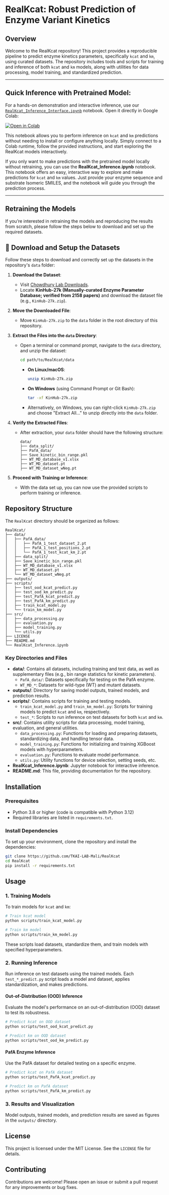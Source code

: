 # RealKcat: Robust Prediction of Enzyme Variant Kinetics

## Overview
Welcome to the RealKcat repository! This project provides a reproducible pipeline to predict enzyme kinetics parameters, specifically `kcat` and `km`, using curated datasets. The repository includes tools and scripts for training and inference of both `kcat` and `km` models, along with utilities for data processing, model training, and standardized prediction.

---
## **Quick Inference with Pretrained Model:**  
For a hands-on demonstration and interactive inference, use our [`RealKcat_Inference_Interface.ipynb`](https://colab.research.google.com/drive/1z8cPg2J-EF01rd0yl7fgGlvWDohOj5m0?usp=sharing) notebook. Open it directly in Google Colab:

[![Open in Colab](https://colab.research.google.com/assets/colab-btn.svg)](https://colab.research.google.com/drive/1z8cPg2J-EF01rd0yl7fgGlvWDohOj5m0?usp=sharing)

This notebook allows you to perform inference on `kcat` and `km` predictions without needing to install or configure anything locally. Simply connect to a Colab runtime, follow the provided instructions, and start exploring the RealKcat models interactively.

If you only want to make predictions with the pretrained model locally without retraining, you can use the **RealKcat_Inference.ipynb** notebook. This notebook offers an easy, interactive way to explore and make predictions for `kcat` and `km` values. Just provide your enzyme sequence and substrate Isomeric SMILES, and the notebook will guide you through the prediction process.

---

## Retraining the Models

If you’re interested in retraining the models and reproducing the results from scratch, please follow the steps below to download and set up the required datasets.

## 📂 Download and Setup the Datasets

Follow these steps to download and correctly set up the datasets in the repository's `data` folder:

1. **Download the Dataset**:
   - Visit [Chowdhury Lab Downloads](https://chowdhurylab.github.io/downloads.html).
   - Locate **KinHub-27k (Manually-curated Enzyme Parameter Database; verified from 2158 papers)** and download the dataset file (e.g., `KinHub-27k.zip`).

2. **Move the Downloaded File**:
   - Move `KinHub-27k.zip` to the `data` folder in the root directory of this repository.

3. **Extract the Files into the `data` Directory**:
   - Open a terminal or command prompt, navigate to the `data` directory, and unzip the dataset:
     ```bash
     cd path/to/RealKcat/data
     ```
     - **On Linux/macOS**:
       ```bash
       unzip KinHub-27k.zip
       ```
     - **On Windows** (using Command Prompt or Git Bash):
       ```bash
       tar -xf KinHub-27k.zip
       ```
     - Alternatively, on Windows, you can right-click `KinHub-27k.zip` and choose "Extract All..." to unzip directly into the `data` folder.

4. **Verify the Extracted Files**:
   - After extraction, your `data` folder should have the following structure:

     ```
     data/
     ├── data_split/
     ├── PafA_data/
     ├── Save_kinetic_bin_range.pkl
     ├── WT_MD_database_v1.xlsx
     ├── WT_MD_dataset.pt
     ├── WT_MD_dataset_wNeg.pt
     ```

5. **Proceed with Training or Inference**:
   - With the data set up, you can now use the provided scripts to perform training or inference.

## Repository Structure

The `RealKcat` directory should be organized as follows:

```plaintext
RealKcat/
├── data/
│   ├── PafA_data/
│   │   ├── PafA_1_test_dataset_2.pt
│   │   ├── PafA_1_test_positions_2.pt
│   │   └── PafA_1_test_kcat_km_2.pt
│   ├── data_split/
│   ├── Save_kinetic_bin_range.pkl
│   ├── WT_MD_database_v1.xlsx
│   ├── WT_MD_dataset.pt
│   └── WT_MD_dataset_wNeg.pt
├── outputs/
├── scripts/
│   ├── test_ood_kcat_predict.py
│   ├── test_ood_km_predict.py
│   ├── test_PafA_kcat_predict.py
│   ├── test_PafA_km_predict.py
│   ├── train_kcat_model.py
│   └── train_km_model.py
├── src/
│   ├── data_processing.py
│   ├── evaluation.py
│   ├── model_training.py
│   └── utils.py
├── LICENSE
├── README.md
└── RealKcat_Inference.ipynb
```

### Key Directories and Files

- **data/**: Contains all datasets, including training and test data, as well as supplementary files (e.g., bin range statistics for kinetic parameters).
  - `PafA_data/`: Datasets specifically for testing on the PafA enzyme.
  - `WT_MD_*`: Datasets for wild-type (WT) and mutant datasets.
- **outputs/**: Directory for saving model outputs, trained models, and prediction results.
- **scripts/**: Contains scripts for training and testing models.
  - `train_kcat_model.py` and `train_km_model.py`: Scripts for training models to predict `kcat` and `km`, respectively.
  - `test_*`: Scripts to run inference on test datasets for both `kcat` and `km`.
- **src/**: Contains utility scripts for data processing, model training, evaluation, and general utilities.
  - `data_processing.py`: Functions for loading and preparing datasets, standardizing data, and handling tensor data.
  - `model_training.py`: Functions for initializing and training XGBoost models with hyperparameters.
  - `evaluation.py`: Functions to evaluate model performance.
  - `utils.py`: Utility functions for device selection, setting seeds, etc.
- **RealKcat_Inference.ipynb**: Jupyter notebook for interactive inference.
- **README.md**: This file, providing documentation for the repository.

## Installation

### Prerequisites

- Python 3.8 or higher (code is compatible with Python 3.12)
- Required libraries are listed in `requirements.txt`.

### Install Dependencies

To set up your environment, clone the repository and install the dependencies:

```bash
git clone https://github.com/TKAI-LAB-Mali/RealKcat
cd RealKcat
pip install -r requirements.txt
```

## Usage

### 1. Training Models

To train models for `kcat` and `km`:

```bash
# Train kcat model
python scripts/train_kcat_model.py

# Train km model
python scripts/train_km_model.py
```

These scripts load datasets, standardize them, and train models with specified hyperparameters.

### 2. Running Inference

Run inference on test datasets using the trained models. Each `test_*_predict.py` script loads a model and dataset, applies standardization, and makes predictions.

#### Out-of-Distribution (OOD) Inference

Evaluate the model's performance on an out-of-distribution (OOD) dataset to test its robustness.

```bash
# Predict kcat on OOD dataset
python scripts/test_ood_kcat_predict.py

# Predict km on OOD dataset
python scripts/test_ood_km_predict.py
```

#### PafA Enzyme Inference

Use the PafA dataset for detailed testing on a specific enzyme.

```bash
# Predict kcat on PafA dataset
python scripts/test_PafA_kcat_predict.py

# Predict km on PafA dataset
python scripts/test_PafA_km_predict.py
```

### 3. Results and Visualization

Model outputs, trained models, and prediction results are saved as figures in the `outputs/` directory.

## License

This project is licensed under the MIT License. See the `LICENSE` file for details.

## Contributing

Contributions are welcome! Please open an issue or submit a pull request for any improvements or bug fixes. 